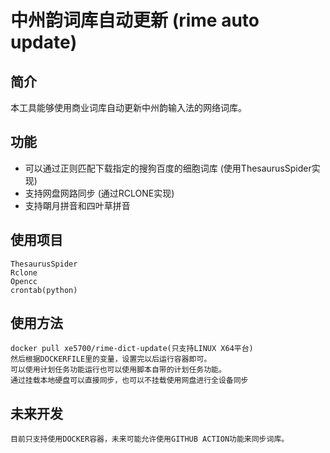 # 中州韵词库自动更新 (rime auto update)

## 简介
本工具能够使用商业词库自动更新中州韵输入法的网络词库。

## 功能
- 可以通过正则匹配下载指定的搜狗百度的细胞词库 (使用ThesaurusSpider实现)
- 支持网盘网路同步 (通过RCLONE实现)
- 支持朙月拼音和四叶草拼音

## 使用项目
	ThesaurusSpider
	Rclone
	Opencc
	crontab(python)
## 使用方法
	docker pull xe5700/rime-dict-update(只支持LINUX X64平台)
	然后根据DOCKERFILE里的变量，设置完以后运行容器即可。
	可以使用计划任务功能运行也可以使用脚本自带的计划任务功能。
	通过挂载本地硬盘可以直接同步，也可以不挂载使用网盘进行全设备同步

## 未来开发
	目前只支持使用DOCKER容器，未来可能允许使用GITHUB ACTION功能来同步词库。